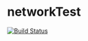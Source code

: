 # networkTest

[![Build Status](https://travis-ci.org/BenGoodwin25/networkTest.svg?branch=master)](https://travis-ci.org/BenGoodwin25/networkTest)
